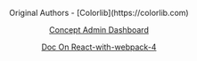 <p align="center">
    Original Authors - [Colorlib](https://colorlib.com)
</p>

<p align="center">
  <a href="https://colorlib.com/polygon/concept" target="_blank">Concept Admin Dashboard</a>
</p>

<p align="center">
  <a href="https://github.com/ikechukwukalu/react-with-webpack-4" target="_blank">Doc On React-with-webpack-4</a>
</p>